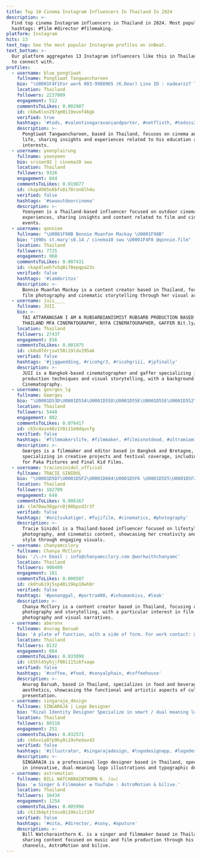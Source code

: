 ```yaml
---
title: Top 10 Cinema Instagram Influencers In Thailand In 2024
description: >-
  Find top cinema Instagram influencers in Thailand in 2024. Most popular
  hashtags: #film #director #filmmaking.
platform: Instagram
hits: 13
text_top: See the most popular Instagram profiles on inBeat.
text_bottom: >-
  Our platform aggregates 13 Instagram influencers like this in Thailand for you
  to connect with.
profiles:
  - username: blue_pongtiwat
    fullname: Pongtiwat Tangwancharoen
    bio: "\U0001F4F1For work 083-9988965 (K.Dear) Line ID : nadearzz7 Twitter : @bluepongtiwat_ \U0001F4DAAssumption College 132⚪️\U0001F534 \U0001F3ACCinema SWU"
    location: Thailand
    followers: 2237009
    engagement: 512
    commentsToLikes: 0.002907
    id: ck0w6lxn297qm0i19ovof46gk
    verified: true
    hashtags: '#tods, #valentinogaravaniandporter, #netflixth, #todsss24'
    description: >-
      Pongtiwat Tangwancharoen, based in Thailand, focuses on cinema and student
      life, sharing insights and experiences related to his education and film
      interests.
  - username: yeenplairung
    fullname: yoonyeen
    bio: srinan92 | cinema10 swu
    location: Thailand
    followers: 9326
    engagement: 844
    commentsToLikes: 0.019877
    id: ckap4985o6bfv0i78ron8lh4u
    verified: false
    hashtags: '#swuoutdoorcinema'
    description: >-
      Yoonyeen is a Thailand-based influencer focused on outdoor cinema
      experiences, sharing insights and content related to film and cinematic
      events.
  - username: qonniee
    fullname: "\U0001F98B Bonnie Muanfan Mackay \U0001F98B"
    bio: "1998s st.mary's6.14 / cinema10 swu \U0001F4F8 @qonnie.film"
    location: Thailand
    followers: 7725
    engagement: 968
    commentsToLikes: 0.007431
    id: ckap4lueh7v5q0i78epqpa23s
    verified: false
    hashtags: '#iamdoritos'
    description: >-
      Bonnie Muanfan Mackay is a content creator based in Thailand, focusing on
      film photography and cinematic storytelling through her visual art.
  - username: juii____
    fullname: JUII.
    bio: >-
      TAI ATTARANGSAN I AM A RUBSARBIANISMIST RUBSARB PRODUCTION BASED BANGKOK,
      THAILAND MFA CINEMATOGRAPHY, NYFA CINEMATOGRAPHER, GAFFER Bit.ly/TaiReel
    location: Thailand
    followers: 27437
    engagement: 816
    commentsToLikes: 0.001975
    id: ck0u07drjswt50i19ldv295ak
    verified: false
    hashtags: '#jjggwedding, #ricohgr3, #ricohgriii, #jpfinally'
    description: >-
      JUII is a Bangkok-based cinematographer and gaffer specializing in
      production techniques and visual storytelling, with a background in MFA
      Cinematography.
  - username: georges_lg
    fullname: Geørges
    bio: "\U0001D53D\U0001D55A\U0001D55D\U0001D55E\U0001D55E\U0001D552\U0001D55C\U0001D556\U0001D563 - \U0001D53C\U0001D555\U0001D55A\U0001D565\U0001D560\U0001D563 - ℙ\U0001D552\U0001D55C\U0001D552 \U0001D53D\U0001D556\U0001D564\U0001D565\U0001D55A\U0001D567\U0001D552\U0001D55D \U0001F4CDBangkok & Bretagne \U0001F3F4‍☠️ \U0001F3A5 095 Paka Pictures / Final Kid Films \U0001F6A8Youtube : Kolour in the Park (shot on iPhone) \U0001F4F1✨"
    location: Thailand
    followers: 5448
    engagement: 802
    commentsToLikes: 0.076417
    id: ck5c4aze40z1t0i11m9dqusfg
    verified: false
    hashtags: '#filmmakerslife, #filmmaker, #filmisnotdead, #ultramiami'
    description: >-
      Geørges is a filmmaker and editor based in Bangkok and Bretagne,
      specializing in creative projects and festival coverage, including works
      for Paka Pictures and Final Kid Films.
  - username: traciesinidol_official
    fullname: TRACIE SINIDOL
    bio: "\U0001D5D7\U0001D5F2\U0001D604\U0001D5F6 \U0001D5E5\U0001D5F2\U0001D5FA\U0001D5EE\U0001D5F7\U0001D5EE \U0001D7EE\U0001D7EC\U0001D7EE\U0001D7EE \U0001F451 \U0001F4DE: +60 16 600 6548 (Sean) \U0001F90D: @tracestarsofficial @capsulesbytracie"
    location: Thailand
    followers: 182709
    engagement: 648
    commentsToLikes: 0.006167
    id: clm70aw38gprc0j08bpxd2r3f
    verified: false
    hashtags: '#onitsukatiger, #fujifilm, #cinematics, #photography'
    description: >-
      Tracie Sinidol is a Thailand-based influencer focused on lifestyle,
      photography, and cinematic content, showcasing her creativity and personal
      style through engaging visuals.
  - username: chanyamcclory
    fullname: Chanya McClory
    bio: '/\-/< Email : info@chanyamcclory.com @workwithchanyamc'
    location: Thailand
    followers: 900499
    engagement: 181
    commentsToLikes: 0.000587
    id: ck0tu619j5sp40i19kp18wh8r
    verified: false
    hashtags: '#penanggal, #portra400, #inhumankiss, #leak'
    description: >-
      Chanya McClory is a content creator based in Thailand, focusing on
      photography and storytelling, with a particular interest in film
      photography and visual narratives.
  - username: aberonx
    fullname: Anurag Baruah
    bio: 'A plate of function, with a side of form. For work contact: @theformco'
    location: Thailand
    followers: 8132
    engagement: 884
    commentsToLikes: 0.033098
    id: ck5hl45yhjjf00i115i6fxaqe
    verified: false
    hashtags: '#coffee, #food, #sonyalphain, #coffeehouse'
    description: >-
      Anurag Baruah, based in Thailand, specializes in food and beverage
      aesthetics, showcasing the functional and artistic aspects of culinary
      presentation.
  - username: singaraja_design
    fullname: SINGARAJA | Logo Designer
    bio: "Rizal Identity Designer Specialize in smart / dual meaning logo Illustrator Typelover \U0001F53D\U0001F53DFOR DESIGN WORK\U0001F53D\U0001F53D \U0001D604\U0001D604\U0001D604.\U0001D600\U0001D5F6\U0001D5FB\U0001D5F4\U0001D5EE\U0001D5FF\U0001D5EE\U0001D5F7\U0001D5EE\U0001D5F1\U0001D5F2\U0001D600\U0001D5F6\U0001D5F4\U0001D5FB.\U0001D5F0\U0001D5FC\U0001D5FA \U0001F4E9CONTACT ME\U0001F4E9"
    location: Thailand
    followers: 80310
    engagement: 251
    commentsToLikes: 0.032571
    id: ck0vvia87p9ky0i19vhedav43
    verified: false
    hashtags: '#illustrator, #singarajadesign, #logodesignapp, #logodesignmalaysia'
    description: >-
      SINGARAJA is a professional logo designer based in Thailand, specializing
      in innovative, dual-meaning logo illustrations and typographic design.
  - username: astromotion
    fullname: BILL WATCHARAINTHORN K. (บิล)
    bio: '✿ Singer & Filmmaker ✿ YouTube : AstroMotion & bilive.'
    location: Thailand
    followers: 10434
    engagement: 1254
    commentsToLikes: 0.005996
    id: ck13b4pt1tnux0i19ks1it1hf
    verified: false
    hashtags: '#oita, #director, #sony, #aputure'
    description: >-
      Bill Watcharainthorn K. is a singer and filmmaker based in Thailand,
      sharing content focused on music and film production through his YouTube
      channels, AstroMotion and bilive.
---
```


